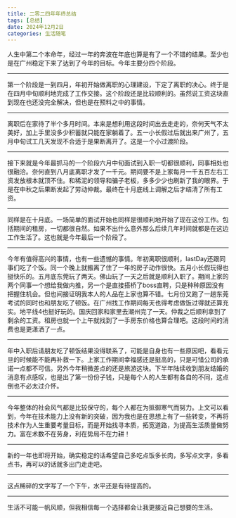 ```yaml
---
title: 二零二四年年终总结
tags: [总结]
date: 2024年12月2日
categories: 生活随笔
---
```


人生中第二个本命年，经过一年的奔波在年底也算是有了一个不错的结果。至少也是在广州稳定下来了达到了今年的目标。今年主要分四个阶段。

----
第一个阶段是一到四月，年初开始做离职的心理建设，下定了离职的决心。终于是在四月中旬顺利地完成了工作交接。这个阶段还是比较顺利的。虽然说工资这块直到现在也还没完全解决，但也是在预料之中的事情。

----

离职后在家待了半个多月时间。本来是想利用这段时间出去走走的，奈何天气不太美好，加上手里没多少积蓄就只能在家躺着了。五一小长假过后就出来广州了，五月中旬试工几天发现不合适于是果断离开了。这是一个小过渡阶段。

----

接下来就是今年最抓马的一个阶段六月中旬面试到入职一切都很顺利，同事相处也很融洽。奈何直到八月底离职才发了一千元。期间要不是上家每月一千五百左右工资发放根本就顶不住。和稀泥的领导和骗子老板，多多少少也刷新了我的眼界。于是在中秋之后果断发起了劳动仲裁。最终在十月底线上调解之后才结清了所有工资。

----

同样是在十月底。一场简单的面试开始也同样是很顺利地开始了现在这份工作。包括期间的租房，一切都很自然。如果不出什么意外那么后续几年时间就都是在这边工作生活了。这也就是今年最后一个阶段了。

----

今年有值得高兴的事情，也有一些遗憾的事情。年初离职很顺利，lastDay还跟同事们吃了个饭。同一个晚上就搬离了住了一年的房子动作很快。五月小长假玩得也挺快乐的。五月底东莞玩了两天。佛山玩了一天之后就是顺利入职了。期间上家的两个同事一个想给我做内推，另一个是直接搭桥了boss直聘，只是种种原因没有把握住机会。但也间接证明我本人的人品在上家也算不错。七月份又跑了一趟东莞考试的同时也和朋友吃了顿饭。在广州找工作期间每天也得考虑做饭过得就还算充实。地平线4也挺好玩的。国庆回家和家里去潮州完了一天。仲裁之后顺利拿到了剩余的工资。租房也就一个上午就找到了一手房东价格也算合理吧。这段时间的消费也是更潇洒了一点。

----

年中入职后请朋友吃了顿饭结果没得联系了，可能是自身也有一些原因吧，看看元旦的时候能不能再补救一下。上家工作期间幸福感还是挺高的，只是可惜公司的承诺一点都不可信。另外今年稍微差点的还是旅游这块。下半年陆续收到朋友结婚的消息有点感叹，也是出了第一份份子钱，只是每个人的人生都有各自的不同，这点倒也不必太过介怀。

----

今年整体的社会风气都是比较保守的，每个人都在为抵御寒气而努力。上文可以看到，今年在技术能力上没有新的突破，因为我也是在思想上有了一些转变，不再将技术作为人生重要考量目标，而是开始找寻本质，拓宽道路，为提高生活质量做努力。富在术数不在劳身，利在势局不在力耕！

----

新的一年也即将开始，确实稳定的话希望自己多吃点饭多长肉，多写点文字，多看点书，再可以的话就多出门走走吧。

----

这点稀碎的文字写了一个下午，水平还是有待提高的。

----

生活不可能一帆风顺，但我相信每一个选择都会让我更接近自己想要的生活。
